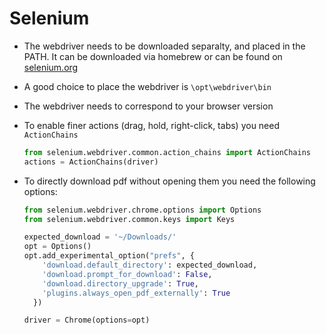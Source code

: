 # Selenium

- The webdriver needs to be downloaded separalty, and placed in the PATH. It can be downloaded via homebrew or can be found on [selenium.org](https://www.selenium.dev/documentation/getting_started/installing_browser_drivers/)
- A good choice to place the webdriver is `\opt\webdriver\bin`
- The webdriver needs to correspond to your browser version

- To enable finer actions (drag, hold, right-click, tabs) you need `ActionChains`

  ```py
  from selenium.webdriver.common.action_chains import ActionChains
  actions = ActionChains(driver)
  ```

- To directly download pdf without opening them you need the following options:

  ```py
  from selenium.webdriver.chrome.options import Options
  from selenium.webdriver.common.keys import Keys

  expected_download = '~/Downloads/'
  opt = Options()
  opt.add_experimental_option("prefs", {
      'download.default_directory': expected_download,
      'download.prompt_for_download': False,
      'download.directory_upgrade': True,
      'plugins.always_open_pdf_externally': True
    })

  driver = Chrome(options=opt)
  ```
